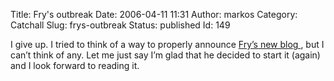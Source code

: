 Title: Fry's outbreak
Date: 2006-04-11 11:31
Author: markos
Category: Catchall
Slug: frys-outbreak
Status: published
Id: 149

<html>
 <body>
  <div>
   <p>
    I give up. I tried to think of a way to properly announce
    <a href="http://friedcellcollective.net/outbreak/">
     Fry’s new blog
    </a>
    , but I can’t think of any. Let me just say I’m glad that he decided to start it (again) and I look forward to reading it.
   </p>
  </div>
 </body>
</html>